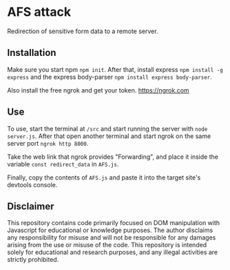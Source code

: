 # AFS attack

Redirection of sensitive form data to a remote server.

## Installation

Make sure you start npm ```npm init```.
After that, install express ```npm install -g express``` and the express body-parser ```npm install express body-parser```.

Also install the free ngrok and get your token. https://ngrok.com

## Use

To use, start the terminal at ```/src``` and start running the server with ```node server.js```.
After that open another terminal and start ngrok on the same server port ```ngrok http 8000```.

Take the web link that ngrok provides "Forwarding", and place it inside the variable ```const redirect_data``` in ```AFS.js```.

Finally, copy the contents of ```AFS.js``` and paste it into the target site's devtools console.

## Disclaimer


This repository contains code primarily focused on DOM manipulation with Javascript for educational or knowledge purposes. The author disclaims any responsibility for misuse and will not be responsible for any damages arising from the use or misuse of the code. This repository is intended solely for educational and research purposes, and any illegal activities are strictly prohibited.
